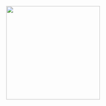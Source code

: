 <img src="[https://media.giphy.com/media/ACsYfygkj6qQnnjRNW/giphy.gif](https://media4.giphy.com/media/v1.Y2lkPTc5MGI3NjExMHcwdXYxbjM1OGRmN2xqMWN3aWl6YXJ2bDdzbHV5MW5tdnp4OW40eiZlcD12MV9pbnRlcm5hbF9naWZfYnlfaWQmY3Q9Zw/XFKukVuiNB4ezDOAOp/giphy.gif)" width=250><br>
